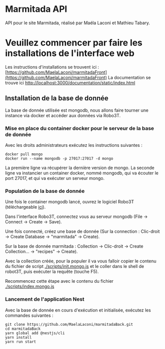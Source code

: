 # Marmitada API
API pour le site Marmitada, réalisé par Maéla Laconi et Mathieu Tabary.

# Veuillez commencer par faire les installations de l'interface web
Les instructions d'installations se trouvent ici : [https://github.com/MaelaLaconi/marmitadaFront](https://github.com/MaelaLaconi/marmitadaFront)
La documentation se trouve ici [http://localhost:3000/documentation/static/index.html](http://localhost:3000/documentation/static/index.html)

## Installation de la base de donnée
La base de donnée utilisée est mongodb, nous allons faire tourner une instance via docker et accéder aux données via Robo3T.

### Mise en place du container docker pour le serveur de la base de donnée
Avec les droits administrateurs exécutez les instructions suivantes : 

```
docker pull mongo
docker run --name mongodb -p 27017:27017 -d mongo
```
La première ligne va récupérer la dernière version de mongo.
La seconde ligne va instancier un container docker, nommé mongodb, qui va écouter le port 27017, et qui va exécuter un serveur mongo.

### Population de la base de donnée
Une fois le container mongodb lancé, ouvrez le logiciel Robo3T (téléchargeable [ici](https://robomongo.org/)).

Dans l'interface Robo3T, connectez vous au serveur mongodb (File -> Connect -> Create -> Save).

Une fois connecté, créez une base de donnée (Sur la connection : Clic-droit -> Create Database -> "marmitada" -> Create).

Sur la base de donnée marmitada : Collection -> Clic-droit -> Create Collection... -> "recipes" -> Create).

Avec la collection créée, pour la populer il va vous falloir copier le contenu du fichier de script [./scripts/init.mongo.js](./scripts/init.mongo.js)
et le coller dans le shell de robot3T, puis exécuter la requête (touche F5).

Recommencez cette étape avec le contenu du fichier [./scripts/index.mongo.js](./scripts/index.mongo.js)

### Lancement de l'application Nest
Avec la base de donnée en cours d'exécution et initialisée, exécutez les commandes suivantes : 

```
git clone https://github.com/MaelaLaconi/marmitadaBack.git
cd marmitadaBack
yarn global add @nestjs/cli
yarn install
yarn run start
```

